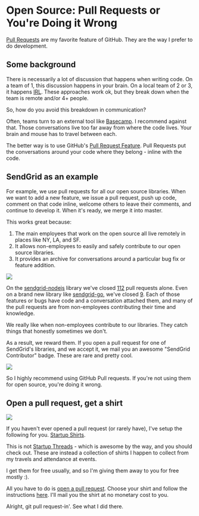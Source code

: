 # Open Source: Pull Requests or You're Doing it Wrong

[Pull Requests](https://github.com/blog/712-pull-requests-2-0) are my favorite feature of GitHub. They are the way I prefer to do development.

## Some background

There is necessarily a lot of discussion that happens when writing code. On a team of 1, this discussion happens in your brain. On a local team of 2 or 3, it happens [IRL](http://www.urbandictionary.com/define.php?term=IRL). These approaches work ok, but they break down when the team is remote and/or 4+ people.

So, how do you avoid this breakdown in communication? 

Often, teams turn to an external tool like [Basecamp](https://basecamp.com/). I recommend against that. Those conversations live too far away from where the code lives. Your brain and mouse has to travel between each.

The better way is to use GitHub's [Pull Request Feature](https://github.com/blog/1124-how-we-use-pull-requests-to-build-github). Pull Requests put the conversations around your code where they belong - inline with the code.

## SendGrid as an example

For example, we use pull requests for all our open source libraries. When we want to add a new feature, we issue a pull request, push up code, comment on that code inline, welcome others to leave their comments, and continue to develop it. When it's ready, we merge it into master.

This works great because:

1. The main employees that work on the open source all live remotely in places like NY, LA, and SF.
2. It allows non-employees to easily and safely contribute to our open source libraries. 
3. It provides an archive for conversations around a particular bug fix or feature addition.

![](https://raw.githubusercontent.com/scottmotte/writings/master/images/pull-request-driven-development-1.png)

On the [sendgrid-nodejs](https://github.com/sendgrid/sendgrid-nodejs) library we've closed [112](https://github.com/sendgrid/sendgrid-nodejs/pulls?direction=desc&page=1&sort=created&state=closed) pull requests alone. Even on a brand new library like [sendgrid-go](https://github.com/sendgrid/sendgrid-go), we've closed [9](https://github.com/sendgrid/sendgrid-go/pulls?direction=desc&page=1&sort=created&state=closed). Each of those features or bugs have code and a conversation attached them, and many of the pull requests are from non-employees contributing their time and knowledge.

We really like when non-employees contribute to our libraries. They catch things that honestly sometimes we don't. 

As a result, we reward them. If you open a pull request for one of SendGrid's libraries, and we accept it, we mail you an awesome "SendGrid Contributor" badge. These are rare and pretty cool.

![](https://raw.githubusercontent.com/scottmotte/writings/master/images/pull-request-driven-development-3.jpg)

So I highly recommend using GitHub Pull requests. If you're not using them for open source, you're doing it wrong. 

## Open a pull request, get a shirt

![](https://raw.githubusercontent.com/scottmotte/writings/master/images/pull-request-driven-development-2.png)

If you haven't ever opened a pull request (or rarely have), I've setup the following for you. [Startup Shirts](http://www.scottmotte.com/startup-shirts.html).

This is not [Startup Threads](https://www.startupthreads.com/) - which is awesome by the way, and you should check out. These are instead a collection of shirts I happen to collect from my travels and attendance at events. 

I get them for free usually, and so I'm giving them away to you for free mostly :). 

All you have to do is [open a pull request](https://github.com/scottmotte/scottmotte.github.com/pulls). Choose your shirt and follow the instructions [here](https://github.com/scottmotte/scottmotte.github.com#startup-shirts). I'll mail you the shirt at no monetary cost to you.

Alright, git pull request-in'. See what I did there.

